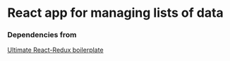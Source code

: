 # React app for managing lists of data

###  Dependencies from
 [Ultimate React-Redux boilerplate](https://github.com/SirWilliamIII/Ultimate-React-Redux-Config)
 
 
 
